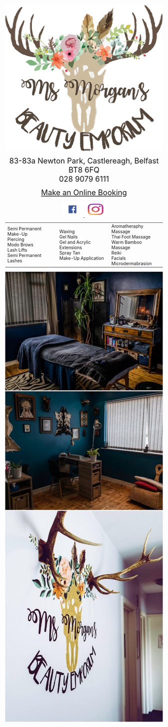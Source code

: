   <p align="center"> 
    <img src="logo.png">
  </p>

  <p align="center"> 
    <font size="5">
      83-83a Newton Park, Castlereagh, Belfast BT8 6FQ <br>
      028 9079 6111<br>
    </font> 
  </p>
  
   <p align="center">
    <font size="5">
      <a href="https://msmorgansbeautyemporium.as.me">Make an Online Booking</a><br>
    </font>
  </p>

  <p align="center">
    <a href="https://www.facebook.com/msmorgansbeautyemporium">
      <img src="fb.png" alt="FaceBook" height="50" width="70">
	</a>
   
   <a href="https://www.facebook.com/msmorgansbeautyemporium">
      <img src="instagram.png" alt="instagram" height="50" width="70">	    
    </a>
   </p>
 </div>
 
<div>

		
<table>
 <colgroup>
 	<col class="column1" />
 	<col class="column2" />
 	<col class="column3" />
 </colgroup>
 <tr>
 	<td>
		Semi Permanent Make-Up <br>
		Piercing<br>
		Modo Brows<br>
		Lash Lifts<br>
		Semi Permanent Lashes <br>
	</td>
 	
 <td>
		Waxing<br>
		Gel Nails<br>
		Gel and Acrylic Extensions<br>
		Spray Tan<br>
		Make-Up Application
</td>
	 
 <td>
		Aromatheraphy Massage <br>
		Thai Foot Massage <br>
		Warm Bamboo Massage <br>
		Reiki<br>
		Facials<br>
		Microdermabrasion<br>	
	</td>

 </tr>
</table>	
	
</div>


<div>
  <p align="center"> 
    	<img src="treatment.jpg"><br>
	<img src="nails.jpg"><br>
	<img src="antlers.jpg"><br>  
  </p>
</div>	




 
  
  

